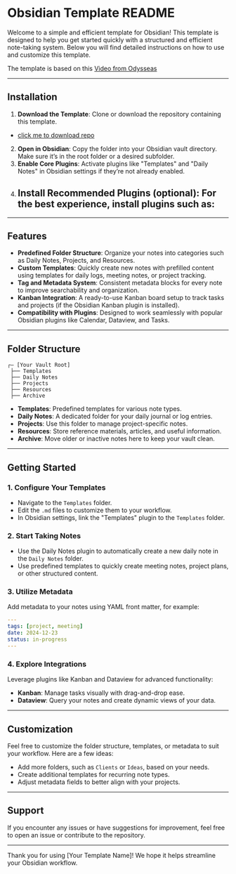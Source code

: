 # Obsidian Template README

Welcome to a simple and efficient template for Obsidian! This template is designed to help you get started quickly with a structured and efficient note-taking system. Below you will find detailed instructions on how to use and customize this template.

The template is based on this [Video from Odysseas](https://www.youtube.com/watch?v=hSTy_BInQs8&list=PLCPVAsJ6prFeROROzCeEIVfWGMRq1ImT5)

---

## Installation

1. **Download the Template**: Clone or download the repository containing this template.
- [click me to download repo](https://github.com/benjaminkost/obsidian_template_en/archive/refs/heads/master.zip)
2. **Open in Obsidian**: Copy the folder into your Obsidian vault directory. Make sure it’s in the root folder or a desired subfolder.
3. **Enable Core Plugins**: Activate plugins like "Templates" and "Daily Notes" in Obsidian settings if they’re not already enabled.
4. **Install Recommended Plugins** (optional): For the best experience, install plugins such as:
   - 

---

## Features

- **Predefined Folder Structure**: Organize your notes into categories such as Daily Notes, Projects, and Resources.
- **Custom Templates**: Quickly create new notes with prefilled content using templates for daily logs, meeting notes, or project tracking.
- **Tag and Metadata System**: Consistent metadata blocks for every note to improve searchability and organization.
- **Kanban Integration**: A ready-to-use Kanban board setup to track tasks and projects (if the Obsidian Kanban plugin is installed).
- **Compatibility with Plugins**: Designed to work seamlessly with popular Obsidian plugins like Calendar, Dataview, and Tasks.

---

## Folder Structure

```plaintext
┌— [Your Vault Root]
 ├── Templates
 ├── Daily Notes
 ├── Projects
 ├── Resources
 ├── Archive
```

- **Templates**: Predefined templates for various note types.
- **Daily Notes**: A dedicated folder for your daily journal or log entries.
- **Projects**: Use this folder to manage project-specific notes.
- **Resources**: Store reference materials, articles, and useful information.
- **Archive**: Move older or inactive notes here to keep your vault clean.

---

## Getting Started

### 1. Configure Your Templates

- Navigate to the `Templates` folder.
- Edit the `.md` files to customize them to your workflow.
- In Obsidian settings, link the "Templates" plugin to the `Templates` folder.

### 2. Start Taking Notes

- Use the Daily Notes plugin to automatically create a new daily note in the `Daily Notes` folder.
- Use predefined templates to quickly create meeting notes, project plans, or other structured content.

### 3. Utilize Metadata

Add metadata to your notes using YAML front matter, for example:

```yaml
---
tags: [project, meeting]
date: 2024-12-23
status: in-progress
---
```

### 4. Explore Integrations

Leverage plugins like Kanban and Dataview for advanced functionality:

- **Kanban**: Manage tasks visually with drag-and-drop ease.
- **Dataview**: Query your notes and create dynamic views of your data.

---

## Customization

Feel free to customize the folder structure, templates, or metadata to suit your workflow. Here are a few ideas:

- Add more folders, such as `Clients` or `Ideas`, based on your needs.
- Create additional templates for recurring note types.
- Adjust metadata fields to better align with your projects.

---

## Support

If you encounter any issues or have suggestions for improvement, feel free to open an issue or contribute to the repository.

---

Thank you for using [Your Template Name]! We hope it helps streamline your Obsidian workflow.
